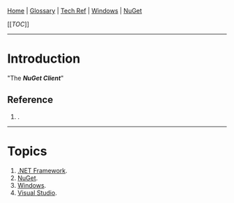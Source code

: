 [Home](/Slalom-LLC/Slalom-Consulting) | [Glossary](/Glossary) | [Tech Ref](/Tech-Ref) | [Windows](/Tech-Ref/Microsoft/Microsoft-Windows) | [NuGet](/Tech-Ref/Microsoft/Microsoft-Windows/NuGet)

[[_TOC_]]

---
# Introduction
"The _***NuGet Client***_"

## Reference
1. .

---
# Topics
1. [.NET Framework](/Tech-Ref/Software-Development/NET-Framework).
1. [NuGet](/Tech-Ref/Microsoft/Microsoft-Windows/NuGet).
1. [Windows](/Tech-Ref/Microsoft/Microsoft-Windows).
1. [Visual Studio](/Tech-Ref/Microsoft/Visual-Studio).
